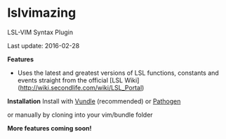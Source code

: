 # lslvimazing
LSL-VIM Syntax Plugin

Last update: 2016-02-28

**Features**
* Uses the latest and greatest versions of LSL functions, constants and events straight from the official [LSL Wiki] (http://wiki.secondlife.com/wiki/LSL_Portal)

**Installation**
Install with [Vundle](https://github.com/gmarik/vundle) (recommended) or [Pathogen](https://github.com/tpope/vim-pathogen)

or manually by cloning into your vim/bundle folder

**More features coming soon!**
